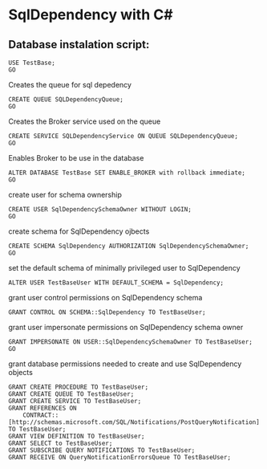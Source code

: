 # SqlDependency with C#
## Database instalation script:

```
USE TestBase;
GO
```

Creates the queue for sql depedency
```
CREATE QUEUE SQLDependencyQueue;
GO
```

 Creates the Broker service used on the queue
```
CREATE SERVICE SQLDependencyService ON QUEUE SQLDependencyQueue; 
GO
```

Enables Broker to be use in the database
```
ALTER DATABASE TestBase SET ENABLE_BROKER with rollback immediate;
GO
```


create user for schema ownership
```
CREATE USER SqlDependencySchemaOwner WITHOUT LOGIN;
GO
```

create schema for SqlDependency ojbects
```
CREATE SCHEMA SqlDependency AUTHORIZATION SqlDependencySchemaOwner;
GO
```

set the default schema of minimally privileged user to SqlDependency
```
ALTER USER TestBaseUser WITH DEFAULT_SCHEMA = SqlDependency;
```

grant user control permissions on SqlDependency schema
```
GRANT CONTROL ON SCHEMA::SqlDependency TO TestBaseUser;
```

grant user impersonate permissions on SqlDependency schema owner
```
GRANT IMPERSONATE ON USER::SqlDependencySchemaOwner TO TestBaseUser;
GO
```

grant database permissions needed to create and use SqlDependency objects
```
GRANT CREATE PROCEDURE TO TestBaseUser;
GRANT CREATE QUEUE TO TestBaseUser;
GRANT CREATE SERVICE TO TestBaseUser;
GRANT REFERENCES ON
    CONTRACT::[http://schemas.microsoft.com/SQL/Notifications/PostQueryNotification] TO TestBaseUser;
GRANT VIEW DEFINITION TO TestBaseUser;
GRANT SELECT to TestBaseUser;
GRANT SUBSCRIBE QUERY NOTIFICATIONS TO TestBaseUser;
GRANT RECEIVE ON QueryNotificationErrorsQueue TO TestBaseUser;
```
